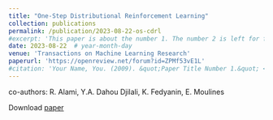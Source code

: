 ```yaml
---
title: "One-Step Distributional Reinforcement Learning"
collection: publications
permalink: /publication/2023-08-22-os-cdrl
#excerpt: 'This paper is about the number 1. The number 2 is left for future work.'
date: 2023-08-22  # year-month-day
venue: 'Transactions on Machine Learning Research'
paperurl: 'https://openreview.net/forum?id=ZPMf53vE1L'
#citation: 'Your Name, You. (2009). &quot;Paper Title Number 1.&quot; <i>Journal 1</i>. 1(1).'
---
```

co-authors: R. Alami, Y.A. Dahou Djilali, K. Fedyanin, E. Moulines

Download [paper](https://openreview.net/forum?id=ZPMf53vE1L)
